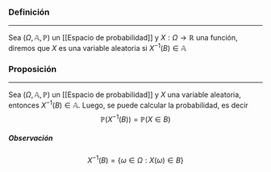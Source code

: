 ### Definición
---
Sea $(\Omega, \mathbb{A}, \mathbb{P})$ un [[Espacio de probabilidad]] y $X : \Omega \to \mathbb{R}$ una función, diremos que $X$ es una variable aleatoria si $X^{-1}(B) \in \mathbb{A}$


### Proposición
---
Sea $(\Omega, \mathbb{A}, \mathbb{P})$ un [[Espacio de probabilidad]] y $X$ una variable aleatoria, entonces $X^{-1}(B) \in \mathbb{A}$. Luego, se puede calcular la probabilidad, es decir
$$ \mathbb{P}(X^{-1}(B)) = \mathbb{P}(X \in B) $$
##### Observación
$$ X^{-1}(B) = \{ \omega \in \Omega : X(\omega) \in B \} $$
